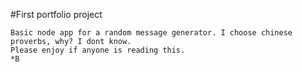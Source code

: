 #First portfolio project

    Basic node app for a random message generator. I choose chinese proverbs, why? I dont know.
    Please enjoy if anyone is reading this.
    *B
